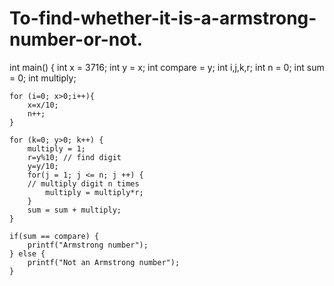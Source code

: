 # To-find-whether-it-is-a-armstrong-number-or-not.










int main()
{
    int x = 3716;
    int y = x;
    int compare = y;
    int i,j,k,r;
    int n = 0;
    int sum = 0;
    int multiply;
    
    for (i=0; x>0;i++){
        x=x/10;
        n++;
    }
    
    for (k=0; y>0; k++) {
        multiply = 1;
        r=y%10; // find digit 
        y=y/10;
        for(j = 1; j <= n; j ++) {
        // multiply digit n times
            multiply = multiply*r;
        }
        sum = sum + multiply;
    }
    
    if(sum == compare) {
        printf("Armstrong number");
    } else {
        printf("Not an Armstrong number");
    }
